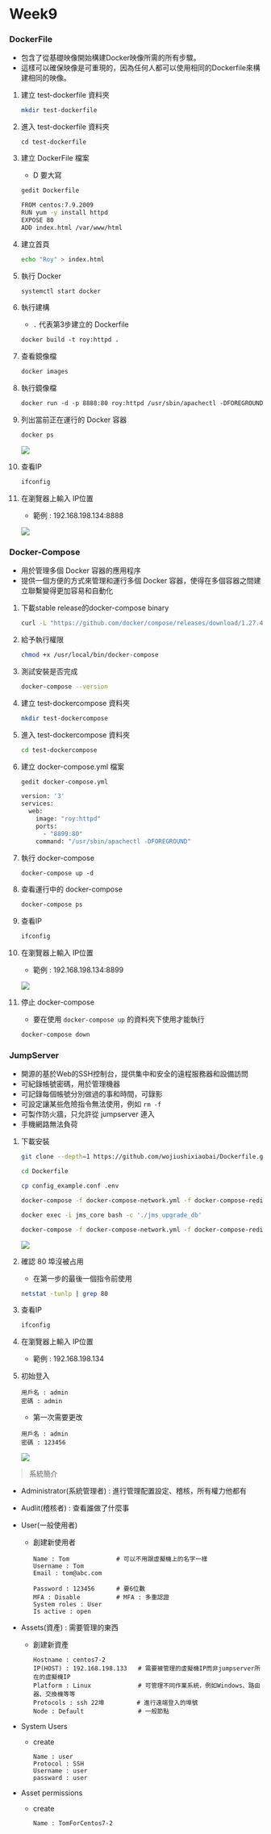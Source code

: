 # Week9



### DockerFile

* 包含了從基礎映像開始構建Docker映像所需的所有步驟。
* 這樣可以確保映像是可重現的，因為任何人都可以使用相同的Dockerfile來構建相同的映像。

1. 建立 test-dockerfile 資料夾

   ```sh
   mkdir test-dockerfile
   ```

2. 進入 test-dockerfile 資料夾

   ```ls
   cd test-dockerfile
   ```

3. 建立 DockerFile 檔案

   * D 要大寫

   ```sh
   gedit Dockerfile
   ```

   ```sh
   FROM centos:7.9.2009
   RUN yum -y install httpd
   EXPOSE 80
   ADD index.html /var/www/html
   ```

4. 建立首頁

   ```sh
   echo "Roy" > index.html
   ```

5. 執行 Docker

   ```sh
   systemctl start docker
   ```

6. 執行建構

   * `.` 代表第3步建立的 Dockerfile

   ```dockerfile
   docker build -t roy:httpd .
   ```

7. 查看鏡像檔

   ```dockerfile
   docker images
   ```

8. 執行鏡像檔

   ```dockerfile
   docker run -d -p 8888:80 roy:httpd /usr/sbin/apachectl -DFOREGROUND
   ```

9. 列出當前正在運行的 Docker 容器

   ```dockerfile
   docker ps
   ```

   ![](https://github.com/Roy-Roo/Note/blob/main/111-2Linux%E7%B3%BB%E7%B5%B1%E8%87%AA%E5%8B%95%E5%8C%96%E9%81%8B%E7%B6%AD/note/picture/week9/dockerserver-1.jpg)

10. 查看IP

    ```sh
    ifconfig
    ```

11. 在瀏覽器上輸入 IP位置

    * 範例 : 192.168.198.134:8888

    ![](https://github.com/Roy-Roo/Note/blob/main/111-2Linux%E7%B3%BB%E7%B5%B1%E8%87%AA%E5%8B%95%E5%8C%96%E9%81%8B%E7%B6%AD/note/picture/week9/dockerserver-2.jpg)



### Docker-Compose

* 用於管理多個 Docker 容器的應用程序
* 提供一個方便的方式來管理和運行多個 Docker 容器，使得在多個容器之間建立聯繫變得更加容易和自動化

1. 下載stable release的docker-compose binary

   ```sh
   curl -L "https://github.com/docker/compose/releases/download/1.27.4/docker-compose-$(uname -s)-$(uname -m)" -o /usr/local/bin/docker-compose
   ```

2. 給予執行權限

   ```sh
   chmod +x /usr/local/bin/docker-compose
   ```

3. 測試安裝是否完成

   ```sh
   docker-compose --version
   ```

4. 建立 test-dockercompose 資料夾

   ```sh
   mkdir test-dockercompose
   ```

5. 進入 test-dockercompose 資料夾

   ```sh
   cd test-dockercompose
   ```

6. 建立 docker-compose.yml 檔案

   ```sh
   gedit docker-compose.yml
   ```

   ```sh
   version: '3'
   services:
     web:
       image: "roy:httpd"
       ports: 
         - "8899:80"
       command: "/usr/sbin/apachectl -DFOREGROUND"
   ```

7. 執行 docker-compose

   ```dockerfile
   docker-compose up -d
   ```

8. 查看運行中的 docker-compose

   ```dockerfile
   docker-compose ps
   ```

9. 查看IP

   ```sh
   ifconfig
   ```

10. 在瀏覽器上輸入 IP位置

    * 範例 : 192.168.198.134:8899

    ![](https://github.com/Roy-Roo/Note/blob/main/111-2Linux%E7%B3%BB%E7%B5%B1%E8%87%AA%E5%8B%95%E5%8C%96%E9%81%8B%E7%B6%AD/note/picture/week9/dockercompose-1.jpg)

11. 停止 docker-compose

    * 要在使用 `docker-compose up` 的資料夾下使用才能執行

    ```dockerfile
    docker-compose down
    ```

    

### JumpServer

* 開源的基於Web的SSH控制台，提供集中和安全的遠程服務器和設備訪問
* 可紀錄帳號密碼，用於管理機器
* 可記錄每個帳號分別做過的事和時間，可錄影
* 可設定讓某些危險指令無法使用，例如 `rm -f`
* 可製作防火牆，只允許從 jumpserver 連入
* 手機網路無法負荷

1. 下載安裝

   ```sh
   git clone --depth=1 https://github.com/wojiushixiaobai/Dockerfile.git
   ```

   ```sh
   cd Dockerfile
   ```

   ```sh
   cp config_example.conf .env
   ```

   ```sh
   docker-compose -f docker-compose-network.yml -f docker-compose-redis.yml -f docker-compose-mariadb.yml -f docker-compose-init-db.yml up -d
   ```

   ```sh
   docker exec -i jms_core bash -c './jms upgrade_db'
   ```

   ```sh
   docker-compose -f docker-compose-network.yml -f docker-compose-redis.yml -f docker-compose-mariadb.yml -f docker-compose.yml up -d
   ```

   ![](https://github.com/Roy-Roo/Note/blob/main/111-2Linux%E7%B3%BB%E7%B5%B1%E8%87%AA%E5%8B%95%E5%8C%96%E9%81%8B%E7%B6%AD/note/picture/week9/jumpserver-1.jpg)

2. 確認 80 埠沒被占用

   * 在第一步的最後一個指令前使用

   ```sh
   netstat -tunlp | grep 80
   ```

3. 查看IP

   ```sh
   ifconfig
   ```

4. 在瀏覽器上輸入 IP位置

   * 範例 : 192.168.198.134

5. 初始登入

   ```
   用戶名 : admin
   密碼 : admin
   ```

   * 第一次需要更改

   ```
   用戶名 : admin
   密碼 : 123456
   ```

   ![](https://github.com/Roy-Roo/Note/blob/main/111-2Linux%E7%B3%BB%E7%B5%B1%E8%87%AA%E5%8B%95%E5%8C%96%E9%81%8B%E7%B6%AD/note/picture/week9/jumpserver-2.jpg)

> 系統簡介

* Administrator(系統管理者) : 進行管理配置設定、稽核，所有權力他都有

* Audlit(稽核者) : 查看誰做了什麼事

* User(一般使用者)

  * 創建新使用者

    ```
    Name : Tom             # 可以不用跟虛擬機上的名字一樣
    Username : Tom
    Email : tom@abc.com
    
    Password : 123456      # 要6位數
    MFA : Disable          # MFA : 多重認證
    System roles : User
    Is active : open
    ```

* Assets(資產) : 需要管理的東西

  * 創建新資產

    ```
    Hostname : centos7-2
    IP(HOST) : 192.168.198.133   # 需要被管理的虛擬機IP而非jumpserver所在的虛擬機IP
    Platform : Linux             # 可管理不同作業系統，例如Windows、路由器、交換機等等 
    Protocols : ssh 22埠         # 進行遠端登入的埠號
    Node : Default               # 一般節點
    ```

* System Users

  * create

    ```
    Name : user
    Protocol : SSH
    Username : user
    passward : user
    ```

* Asset permissions

  * create

    ```
    Name : TomForCentos7-2
    ```

  
